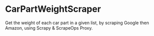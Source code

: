 # CarPartWeightScraper
 Get the weight of each car part in a given list, by scraping Google then Amazon, using Scrapy & ScrapeOps Proxy.
